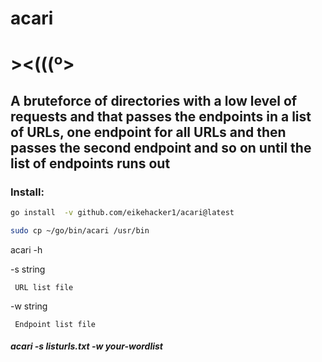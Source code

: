 # acari

# ><(((º>


## A bruteforce of directories with a low level of requests and that passes the endpoints in a list of URLs, one endpoint for all URLs and then passes the second endpoint and so on until the list of endpoints runs out

### Install:
```bash
go install  -v github.com/eikehacker1/acari@latest 
```

```bash
sudo cp ~/go/bin/acari /usr/bin
```
acari -h

-s string

     URL list file
   -w string
   
     Endpoint list file

##### acari -s listurls.txt -w your-wordlist
